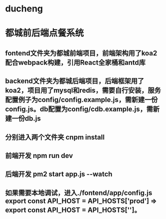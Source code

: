 # ducheng
# 都城前后端点餐系统
## fontend文件夹为都城前端项目，前端架构用了koa2配合webpack构建，引用React全家桶和antd库
## backend文件夹为都城后端项目，后端框架用了koa2，项目用了mysql和redis，需要自行安装，服务配置例子为config/config.example.js，需新建一份config.js。db配置为config/cdb.example.js，需新建一份db.js
## 分别进入两个文件夹 cnpm install
## 前端开发 npm run dev
## 后端开发 pm2 start app.js --watch
## 如果需要本地调试，进入./fontend/app/config.js export const API_HOST = API_HOSTS['prod'] => export const API_HOST = API_HOSTS['']。
